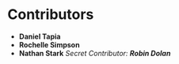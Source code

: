 Contributors
============

* **Daniel Tapia**
* **Rochelle Simpson**
* **Nathan Stark**
*Secret Contributor: **Robin Dolan***